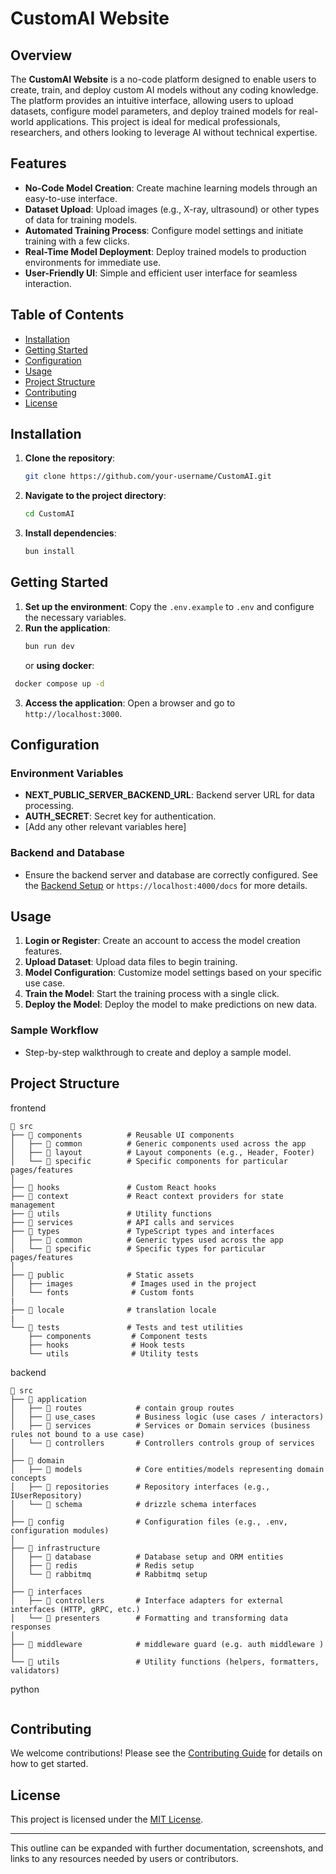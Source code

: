 # CustomAI Website

## Overview
The **CustomAI Website** is a no-code platform designed to enable users to create, train, and deploy custom AI models without any coding knowledge. The platform provides an intuitive interface, allowing users to upload datasets, configure model parameters, and deploy trained models for real-world applications. This project is ideal for medical professionals, researchers, and others looking to leverage AI without technical expertise.

## Features
- **No-Code Model Creation**: Create machine learning models through an easy-to-use interface.
- **Dataset Upload**: Upload images (e.g., X-ray, ultrasound) or other types of data for training models.
- **Automated Training Process**: Configure model settings and initiate training with a few clicks.
- **Real-Time Model Deployment**: Deploy trained models to production environments for immediate use.
- **User-Friendly UI**: Simple and efficient user interface for seamless interaction.

## Table of Contents
- [Installation](#installation)
- [Getting Started](#getting-started)
- [Configuration](#configuration)
- [Usage](#usage)
- [Project Structure](#project-structure)
- [Contributing](#contributing)
- [License](#license)

## Installation
1. **Clone the repository**:
   ```bash
   git clone https://github.com/your-username/CustomAI.git
   ```
2. **Navigate to the project directory**:
   ```bash
   cd CustomAI
   ```
3. **Install dependencies**:
   ```bash
   bun install
   ```

## Getting Started
1. **Set up the environment**: Copy the `.env.example` to `.env` and configure the necessary variables.
2. **Run the application**:
   ```bash
   bun run dev
   ```
   or
   **using docker**:
  ```bash
   docker compose up -d
   ```
3. **Access the application**: Open a browser and go to `http://localhost:3000`.

## Configuration
### Environment Variables
- **NEXT_PUBLIC_SERVER_BACKEND_URL**: Backend server URL for data processing.
- **AUTH_SECRET**: Secret key for authentication.
- [Add any other relevant variables here]

### Backend and Database
- Ensure the backend server and database are correctly configured. See the [Backend Setup](docs/backend.md) or `https://localhost:4000/docs` for more details.

## Usage
1. **Login or Register**: Create an account to access the model creation features.
2. **Upload Dataset**: Upload data files to begin training.
3. **Model Configuration**: Customize model settings based on your specific use case.
4. **Train the Model**: Start the training process with a single click.
5. **Deploy the Model**: Deploy the model to make predictions on new data.

### Sample Workflow
- Step-by-step walkthrough to create and deploy a sample model.

## Project Structure
frontend
```
📁 src
├── 📁 components          # Reusable UI components
│   ├── 📁 common          # Generic components used across the app
│   ├── 📁 layout          # Layout components (e.g., Header, Footer)
│   └── 📁 specific        # Specific components for particular pages/features
│
├── 📁 hooks               # Custom React hooks
├── 📁 context             # React context providers for state management
├── 📁 utils               # Utility functions
├── 📁 services            # API calls and services
├── 📁 types               # TypeScript types and interfaces
│   ├── 📁 common          # Generic types used across the app
│   └── 📁 specific        # Specific types for particular pages/features
│
├── 📁 public              # Static assets
│   ├── images             # Images used in the project
│   └── fonts              # Custom fonts
|
├── 📁 locale              # translation locale
|
└── 📁 tests               # Tests and test utilities
    ├── components         # Component tests
    ├── hooks              # Hook tests
    └── utils              # Utility tests

```
backend
```
📁 src
├── 📁 application
│   ├── 📁 routes            # contain group routes
│   ├── 📁 use_cases         # Business logic (use cases / interactors)
│   ├── 📁 services          # Services or Domain services (business rules not bound to a use case)
│   └── 📁 controllers       # Controllers controls group of services
│
├── 📁 domain
│   ├── 📁 models            # Core entities/models representing domain concepts
│   ├── 📁 repositories      # Repository interfaces (e.g., IUserRepository)
│   └── 📁 schema            # drizzle schema interfaces
│
├── 📁 config                # Configuration files (e.g., .env, configuration modules)
│
├── 📁 infrastructure      
│   ├── 📁 database          # Database setup and ORM entities
│   ├── 📁 redis             # Redis setup
│   └── 📁 rabbitmq          # Rabbitmq setup
│
├── 📁 interfaces
│   ├── 📁 controllers       # Interface adapters for external interfaces (HTTP, gRPC, etc.)
│   └── 📁 presenters        # Formatting and transforming data responses
│
├── 📁 middleware            # middleware guard (e.g. auth middleware )
│
└── 📁 utils                 # Utility functions (helpers, formatters, validators)
```
python
```
```

## Contributing
We welcome contributions! Please see the [Contributing Guide](CONTRIBUTING.md) for details on how to get started.

## License
This project is licensed under the [MIT License](LICENSE).

---

This outline can be expanded with further documentation, screenshots, and links to any resources needed by users or contributors.
